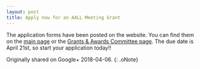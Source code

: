 ```yaml
---
layout: post
title: Apply now for an AALL Meeting Grant
---
```


The application forms have been posted on the website. You can find them on the [main page](http://chapters.aallnet.org/westpac/index.asp) or the [Grants & Awards Committee page](http://chapters.aallnet.org/westpac/grants.asp). The due date is April 21st, so start your application today!!﻿

Originally shared on Google+ 2018-04-06.
{: .oNote}
